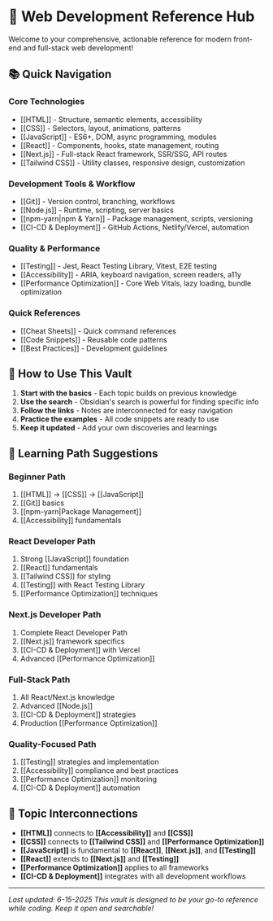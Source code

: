 # 🚀 Web Development Reference Hub

Welcome to your comprehensive, actionable reference for modern front-end and full-stack web development!

## 📚 Quick Navigation

### Core Technologies
- [[HTML]] - Structure, semantic elements, accessibility
- [[CSS]] - Selectors, layout, animations, patterns
- [[JavaScript]] - ES6+, DOM, async programming, modules
- [[React]] - Components, hooks, state management, routing
- [[Next.js]] - Full-stack React framework, SSR/SSG, API routes
- [[Tailwind CSS]] - Utility classes, responsive design, customization

### Development Tools & Workflow
- [[Git]] - Version control, branching, workflows
- [[Node.js]] - Runtime, scripting, server basics
- [[npm-yarn|npm & Yarn]] - Package management, scripts, versioning
- [[CI-CD & Deployment]] - GitHub Actions, Netlify/Vercel, automation

### Quality & Performance
- [[Testing]] - Jest, React Testing Library, Vitest, E2E testing
- [[Accessibility]] - ARIA, keyboard navigation, screen readers, a11y
- [[Performance Optimization]] - Core Web Vitals, lazy loading, bundle optimization

### Quick References
- [[Cheat Sheets]] - Quick command references
- [[Code Snippets]] - Reusable code patterns
- [[Best Practices]] - Development guidelines

## 🎯 How to Use This Vault

1. **Start with the basics** - Each topic builds on previous knowledge
2. **Use the search** - Obsidian's search is powerful for finding specific info
3. **Follow the links** - Notes are interconnected for easy navigation
4. **Practice the examples** - All code snippets are ready to use
5. **Keep it updated** - Add your own discoveries and learnings

## 📖 Learning Path Suggestions

### Beginner Path
1. [[HTML]] → [[CSS]] → [[JavaScript]]
2. [[Git]] basics
3. [[npm-yarn|Package Management]]
4. [[Accessibility]] fundamentals

### React Developer Path
1. Strong [[JavaScript]] foundation
2. [[React]] fundamentals
3. [[Tailwind CSS]] for styling
4. [[Testing]] with React Testing Library
5. [[Performance Optimization]] techniques

### Next.js Developer Path
1. Complete React Developer Path
2. [[Next.js]] framework specifics
3. [[CI-CD & Deployment]] with Vercel
4. Advanced [[Performance Optimization]]

### Full-Stack Path
1. All React/Next.js knowledge
2. Advanced [[Node.js]]
3. [[CI-CD & Deployment]] strategies
4. Production [[Performance Optimization]]

### Quality-Focused Path
1. [[Testing]] strategies and implementation
2. [[Accessibility]] compliance and best practices
3. [[Performance Optimization]] monitoring
4. [[CI-CD & Deployment]] automation

## 🔗 Topic Interconnections

- **[[HTML]]** connects to **[[Accessibility]]** and **[[CSS]]**
- **[[CSS]]** connects to **[[Tailwind CSS]]** and **[[Performance Optimization]]**
- **[[JavaScript]]** is fundamental to **[[React]]**, **[[Next.js]]**, and **[[Testing]]**
- **[[React]]** extends to **[[Next.js]]** and **[[Testing]]**
- **[[Performance Optimization]]** applies to all frameworks
- **[[CI-CD & Deployment]]** integrates with all development workflows

---
*Last updated: 6-15-2025*
*This vault is designed to be your go-to reference while coding. Keep it open and searchable!* 